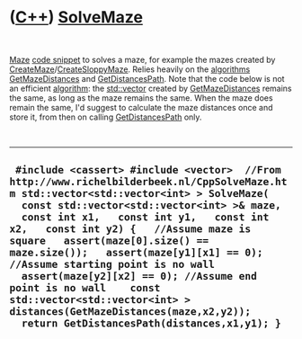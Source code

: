 



 

 

 

 

 

([C++](Cpp.htm)) [SolveMaze](CppSolveMaze.htm)
==============================================

 

[Maze](CppMaze.htm) [code snippet](CppCodeSnippets.htm) to solves a
maze, for example the mazes created by
[CreateMaze](CppCreateMaze.htm)/[CreateSloppyMaze](CppCreateSloppyMaze.htm).
Relies heavily on the [algorithms](CppAlgorithm.htm)
[GetMazeDistances](CppGetMazeDistances.htm) and
[GetDistancesPath](CppGetDistancesPath.htm). Note that the code below is
not an efficient [algorithm](CppAlgorithm.htm): the
[std::vector](CppVector.htm) created by
[GetMazeDistances](CppGetMazeDistances.htm) remains the same, as long as
the maze remains the same. When the maze does remain the same, I'd
suggest to calculate the maze distances once and store it, from then on
calling [GetDistancesPath](CppGetDistancesPath.htm) only.

 

  ----------------------------------------------------------------------------------------------------------------------------------------------------------------------------------------------------------------------------------------------------------------------------------------------------------------------------------------------------------------------------------------------------------------------------------------------------------------------------------------------------------------------------------------------------------------------------------------
  ` #include <cassert> #include <vector>  //From http://www.richelbilderbeek.nl/CppSolveMaze.htm std::vector<std::vector<int> > SolveMaze(   const std::vector<std::vector<int> >& maze,   const int x1,   const int y1,   const int x2,   const int y2) {   //Assume maze is square   assert(maze[0].size() == maze.size());   assert(maze[y1][x1] == 0); //Assume starting point is no wall   assert(maze[y2][x2] == 0); //Assume end point is no wall    const std::vector<std::vector<int> > distances(GetMazeDistances(maze,x2,y2));   return GetDistancesPath(distances,x1,y1); }`
  ----------------------------------------------------------------------------------------------------------------------------------------------------------------------------------------------------------------------------------------------------------------------------------------------------------------------------------------------------------------------------------------------------------------------------------------------------------------------------------------------------------------------------------------------------------------------------------------

 

 

 

 

 





 



